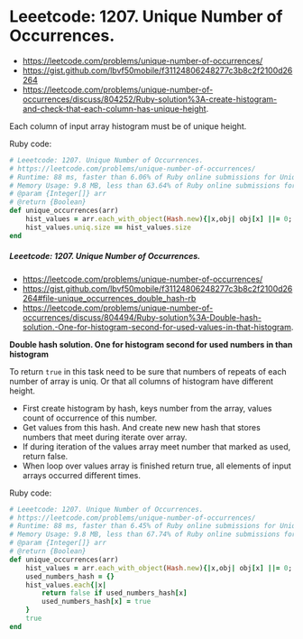 # Leeetcode: 1207. Unique Number of Occurrences.

- https://leetcode.com/problems/unique-number-of-occurrences/
- https://gist.github.com/lbvf50mobile/f31124806248277c3b8c2f2100d26264
- https://leetcode.com/problems/unique-number-of-occurrences/discuss/804252/Ruby-solution%3A-create-histogram-and-check-that-each-column-has-unique-height.

Each column of input array histogram must be of unique height.

Ruby code:
```Ruby
# Leeetcode: 1207. Unique Number of Occurrences.
# https://leetcode.com/problems/unique-number-of-occurrences/
# Runtime: 88 ms, faster than 6.06% of Ruby online submissions for Unique Number of Occurrences.
# Memory Usage: 9.8 MB, less than 63.64% of Ruby online submissions for Unique Number of Occurrences.
# @param {Integer[]} arr
# @return {Boolean}
def unique_occurrences(arr)
    hist_values = arr.each_with_object(Hash.new){|x,obj| obj[x] ||= 0; obj[x] += 1}.values
    hist_values.uniq.size == hist_values.size
end
```

##### Leeetcode: 1207. Unique Number of Occurrences.

- https://leetcode.com/problems/unique-number-of-occurrences/
- https://gist.github.com/lbvf50mobile/f31124806248277c3b8c2f2100d26264#file-unique_occurrences_double_hash-rb
- https://leetcode.com/problems/unique-number-of-occurrences/discuss/804494/Ruby-solution%3A-Double-hash-solution.-One-for-histogram-second-for-used-values-in-that-histogram.

**Double hash solution. One for histogram second for used numbers in than histogram**

To return `true` in this task need to be sure that numbers of repeats of each number of array is uniq. Or that all columns of histogram have different height. 

- First create histogram by hash, keys number from the array, values count of occurrence of this number.
- Get values from this hash. And create new new hash that stores numbers that meet during iterate over array.
- If during iteration of the values array meet number that marked as used, return false.
- When loop over values array is finished return true, all elements of input arrays occurred different times. 

Ruby code:
```Ruby
# Leeetcode: 1207. Unique Number of Occurrences.
# https://leetcode.com/problems/unique-number-of-occurrences/
# Runtime: 88 ms, faster than 6.45% of Ruby online submissions for Unique Number of Occurrences.
# Memory Usage: 9.8 MB, less than 67.74% of Ruby online submissions for Unique Number of
# @param {Integer[]} arr
# @return {Boolean}
def unique_occurrences(arr)
    hist_values = arr.each_with_object(Hash.new){|x,obj| obj[x] ||= 0; obj[x] += 1}.values
    used_numbers_hash = {}
    hist_values.each{|x| 
        return false if used_numbers_hash[x]
        used_numbers_hash[x] = true
    }
    true
end 
```